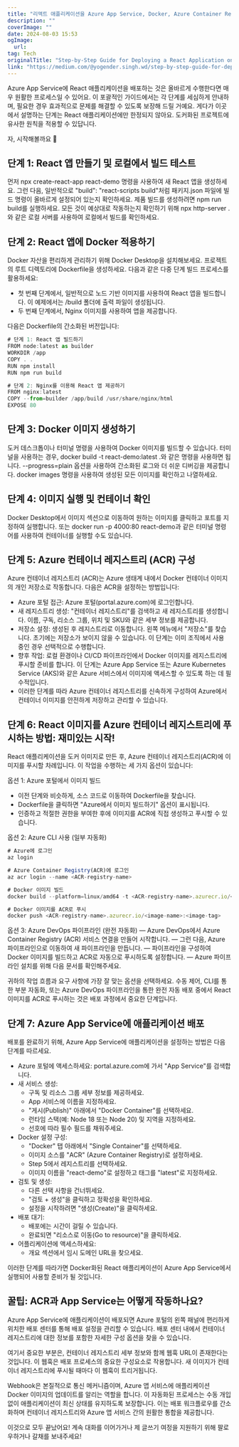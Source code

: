 ```yaml
---
title: "리액트 애플리케이션을 Azure App Service, Docker, Azure Container Registry, Azure DevOps Pipeline에 배포하기"
description: ""
coverImage: ""
date: 2024-08-03 15:53
ogImage: 
  url: 
tag: Tech
originalTitle: "Step-by-Step Guide for Deploying a React Application on Azure App Service, Docker, Azure Container Registry , Azure DevOps Pipeline  Part 1"
link: "https://medium.com/@yogender.singh.wd/step-by-step-guide-for-deploying-a-react-application-on-azure-app-service-docker-azure-container-a3ad2f79bdb1"
---
```




Azure App Service에 React 애플리케이션을 배포하는 것은 올바르게 수행한다면 매우 원활한 프로세스일 수 있어요. 이 포괄적인 가이드에서는 각 단계를 세심하게 안내하며, 필요한 경우 효과적으로 문제를 해결할 수 있도록 보장해 드릴 거예요. 게다가 이곳에서 설명하는 단계는 React 애플리케이션에만 한정되지 않아요. 도커화된 프로젝트에 유사한 원칙을 적용할 수 있답니다.

자, 시작해볼까요 🚀

## 단계 1: React 앱 만들기 및 로컬에서 빌드 테스트

먼저 npx create-react-app react-demo 명령을 사용하여 새 React 앱을 생성하세요. 그런 다음, 일반적으로 "build": "react-scripts build"처럼 패키지.json 파일에 빌드 명령이 올바르게 설정되어 있는지 확인하세요. 제품 빌드를 생성하려면 npm run build를 실행하세요. 모든 것이 예상대로 작동하는지 확인하기 위해 npx http-server .와 같은 로컬 서버를 사용하여 로컬에서 빌드를 확인하세요.

<div class="content-ad"></div>

## 단계 2: React 앱에 Docker 적용하기

Docker 자산을 편리하게 관리하기 위해 Docker Desktop을 설치해보세요. 프로젝트의 루트 디렉토리에 Dockerfile을 생성하세요. 다음과 같은 다중 단계 빌드 프로세스를 활용하세요:

- 첫 번째 단계에서, 일반적으로 노드 기반 이미지를 사용하여 React 앱을 빌드합니다. 이 예제에서는 /build 폴더에 출력 파일이 생성됩니다.
- 두 번째 단계에서, Nginx 이미지를 사용하여 앱을 제공합니다.

다음은 Dockerfile의 간소화된 버전입니다:

<div class="content-ad"></div>

```js
# 단계 1: React 앱 빌드하기
FROM node:latest as builder
WORKDIR /app
COPY . .
RUN npm install
RUN npm run build

# 단계 2: Nginx를 이용해 React 앱 제공하기
FROM nginx:latest
COPY --from=builder /app/build /usr/share/nginx/html
EXPOSE 80
```

## 단계 3: Docker 이미지 생성하기

도커 데스크톱이나 터미널 명령을 사용하여 Docker 이미지를 빌드할 수 있습니다. 터미널을 사용하는 경우, docker build -t react-demo:latest .와 같은 명령을 사용하면 됩니다. --progress=plain 옵션을 사용하여 간소화된 로그와 더 쉬운 디버깅을 제공합니다. docker images 명령을 사용하여 생성된 모든 이미지를 확인하고 나열하세요.

## 단계 4: 이미지 실행 및 컨테이너 확인

<div class="content-ad"></div>

Docker Desktop에서 이미지 섹션으로 이동하여 원하는 이미지를 클릭하고 포트를 지정하여 실행합니다. 또는 docker run -p 4000:80 react-demo과 같은 터미널 명령어를 사용하여 컨테이너를 실행할 수도 있습니다.

## 단계 5: Azure 컨테이너 레지스트리 (ACR) 구성

Azure 컨테이너 레지스트리 (ACR)는 Azure 생태계 내에서 Docker 컨테이너 이미지의 개인 저장소로 작동합니다. 다음은 ACR을 설정하는 방법입니다:

- Azure 포털 접근: Azure 포털(portal.azure.com)에 로그인합니다.
- 새 레지스트리 생성: "컨테이너 레지스트리"를 검색하고 새 레지스트리를 생성합니다. 이름, 구독, 리소스 그룹, 위치 및 SKU와 같은 세부 정보를 제공합니다.
- 저장소 설정: 생성된 후 레지스트리로 이동합니다. 왼쪽 메뉴에서 "저장소"를 찾습니다. 초기에는 저장소가 보이지 않을 수 있습니다. 이 단계는 이미 조직에서 사용 중인 경우 선택적으로 수행합니다.
- 향후 작업: 로컬 환경이나 CI/CD 파이프라인에서 Docker 이미지를 레지스트리에 푸시할 준비를 합니다. 이 단계는 Azure App Service 또는 Azure Kubernetes Service (AKS)와 같은 Azure 서비스에서 이미지에 액세스할 수 있도록 하는 데 필수적입니다.
- 이러한 단계를 따라 Azure 컨테이너 레지스트리를 신속하게 구성하여 Azure에서 컨테이너 이미지를 안전하게 저장하고 관리할 수 있습니다.

<div class="content-ad"></div>

## 단계 6: React 이미지를 Azure 컨테이너 레지스트리에 푸시하는 방법: 재미있는 시작!

React 애플리케이션을 도커 이미지로 만든 후, Azure 컨테이너 레지스트리(ACR)에 이미지를 푸시할 차례입니다. 이 작업을 수행하는 세 가지 옵션이 있습니다:

옵션 1: Azure 포털에서 이미지 빌드

- 이전 단계와 비슷하게, 소스 코드로 이동하여 Dockerfile을 찾습니다.
- Dockerfile을 클릭하면 "Azure에서 이미지 빌드하기" 옵션이 표시됩니다.
- 인증하고 적절한 권한을 부여한 후에 이미지를 ACR에 직접 생성하고 푸시할 수 있습니다.

옵션 2: Azure CLI 사용 (일부 자동화)

<div class="content-ad"></div>

```js
# Azure에 로그인
az login

# Azure Container Registry(ACR)에 로그인
az acr login --name <ACR-registry-name>

# Docker 이미지 빌드
docker build --platform=linux/amd64 -t <ACR-registry-name>.azurecr.io/<image-name>:<image-tag> .

# Docker 이미지를 ACR로 푸시
docker push <ACR-registry-name>.azurecr.io/<image-name>:<image-tag>
```

옵션 3: Azure DevOps 파이프라인 (완전 자동화)
— Azure DevOps에서 Azure Container Registry (ACR) 서비스 연결을 만들어 시작합니다.
— 그런 다음, Azure 파이프라인으로 이동하여 새 파이프라인을 만듭니다.
— 파이프라인을 구성하여 Docker 이미지를 빌드하고 ACR로 자동으로 푸시하도록 설정합니다.
— Azure 파이프라인 설치를 위해 다음 문서를 확인해주세요.

귀하의 작업 흐름과 요구 사항에 가장 잘 맞는 옵션을 선택하세요. 수동 제어, CLI를 통한 부분 자동화, 또는 Azure DevOps 파이프라인을 통한 완전 자동 배포 중에서 React 이미지를 ACR로 푸시하는 것은 배포 과정에서 중요한 단계입니다.

## 단계 7: Azure App Service에 애플리케이션 배포

배포를 완료하기 위해, Azure App Service에 애플리케이션을 설정하는 방법은 다음 단계를 따르세요.

<div class="content-ad"></div>

- Azure 포털에 액세스하세요: portal.azure.com에 가서 "App Service"를 검색합니다.
- 새 서비스 생성:
  - 구독 및 리소스 그룹 세부 정보를 제공하세요.
  - App 서비스에 이름을 지정하세요.
  - "게시(Publish)" 아래에서 "Docker Container"를 선택하세요.
  - 런타임 스택(예: Node 18 또는 Node 20) 및 지역을 지정하세요.
  - 선호에 따라 필수 필드를 채워주세요.
- Docker 설정 구성:
  - "Docker" 탭 아래에서 "Single Container"를 선택하세요.
  - 이미지 소스를 "ACR" (Azure Container Registry)로 설정하세요.
  - Step 5에서 레지스트리를 선택하세요.
  - 이미지 이름을 "react-demo"로 설정하고 태그를 "latest"로 지정하세요.
- 검토 및 생성:
  - 다른 선택 사항을 건너뛰세요.
  - "검토 + 생성"을 클릭하고 정확성을 확인하세요.
  - 설정을 시작하려면 "생성(Create)"을 클릭하세요.
- 배포 대기:
  - 배포에는 시간이 걸릴 수 있습니다.
  - 완료되면 "리소스로 이동(Go to resource)"을 클릭하세요.
- 어플리케이션에 액세스하세요:
  - 개요 섹션에서 임시 도메인 URL을 찾으세요.

이러한 단계를 따라가면 Docker화된 React 애플리케이션이 Azure App Service에서 실행되어 사용할 준비가 될 것입니다.

## 꿀팁: ACR과 App Service는 어떻게 작동하나요?

Azure App Service에 애플리케이션이 배포되면 Azure 포털의 왼쪽 패널에 편리하게 위치한 배포 센터를 통해 배포 설정을 관리할 수 있습니다. 배포 센터 내에서 컨테이너 레지스트리에 대한 정보를 포함한 자세한 구성 옵션을 찾을 수 있습니다.

여기서 중요한 부분은, 컨테이너 레지스트리 세부 정보와 함께 웹훅 URL이 존재한다는 것입니다. 이 웹훅은 배포 프로세스의 중요한 구성요소로 작용합니다. 새 이미지가 컨테이너 레지스트리에 푸시될 때마다 이 웹훅이 트리거됩니다.

<div class="content-ad"></div>

Webhook은 본질적으로 통신 메커니즘이며, Azure 앱 서비스에 애플리케이션 Docker 이미지의 업데이트를 알리는 역할을 합니다. 이 자동화된 프로세스는 수동 개입없이 애플리케이션이 최신 상태를 유지하도록 보장합니다. 이는 배포 워크플로우를 간소화하며 컨테이너 레지스트리와 Azure 앱 서비스 간의 원활한 통합을 제공합니다.

이것으로 모두 끝났어요! 계속 대화를 이어가거나 제 글쓰기 여정을 지원하기 위해 팔로우하거나 갈채를 보내주세요!
